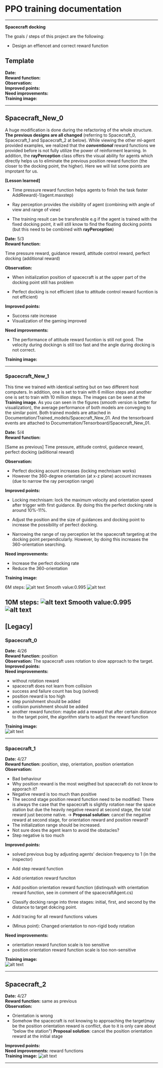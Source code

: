 # **PPO training documentation** 


---

**Spacecraft docking**

The goals / steps of this project are the following:
* Design an effiencet and correct reward function

[spacecraft_0]: ./Tensorboard/Spacecraft_0/spacecraft_0.png 
[spacecraft_1]: ./Tensorboard/Spacecraft_1/spacecraft_1.JPG 
[spacecraft_2]: ./Tensorboard/Spacecraft_2/spacecraft_2.JPG
[spacecraft_New_1_6M]: ./Tensorboard/Spacecraft_New_01/Spacecraft_New_1_6M.JPG
[spacecraft_New_1_6M_smooth]: ./Tensorboard/Spacecraft_New_01/Spacecraft_New_1_6M_smooth.JPG
[spacecraft_New_1_10M]: ./Tensorboard/Spacecraft_New_01/Spacecraft_New_1_10M.JPG
[spacecraft_New_1_10M_smooth]: ./Tensorboard/Spacecraft_New_01/Spacecraft_New_1_10M_smooth.JPG
## Template
**Date:**<br>
**Reward function:**<br>
**Observation:**<br>
**Improved points:**<br> 
**Need improvements:**<br>
**Training image:** <br>


---
## Spacecraft_New_0
A huge modification is done during the refactoring of the whole structure.
**The previous designs are all changed** (referring to Spacecraft_0, Spacecraft_1 and Spacecraft_2 at below). While viewing the other ml-agent provided examples, we realized that the **_conventional_** reward functions we provided before is not fully utilize the power of reinforment learning. In addition, the **rayPerception** class offers the visual ability for agents which directly helps us to eliminate the previous position reward function (the closer to the docking point, the higher). Here we will list some points are improtant for us.

**[Lesson learned]**
* Time pressure reward function helps agents to finish the task faster AddReward(-1/agent.maxstep)

* Ray perception provides the visibility of agent (combining with angle of view and range of view)

* The training result can be transferable e.g if the agent is trained with the fixed docking point, it will still know to find the floating docking points (but this need to be combined with **rayPerception**)


**Date:** 5/3<br>
**Reward function:** 

Time pressure reward, guidance reward, attitude control reward, perfect docking (additional reward)<br>

**Observation:** 
* When initialization position of spacecraft is at the upper part of the docking point still has problem 

* Perfect docking is not efficient (due to attitude control reward fucntion is not efficient)<br>

**Improved points:**
* Success rate increase
* Visualization of the gaming improved <br>
 
**Need improvements:**
* The performance of attitude reward fucntion is still not good. The velocity during dockingn is still too fast and the angle during docking is not correct.<br>

**Training image:** <br>


---
### Spacecraft_New_1

This time we trained with identical setting but on two different host computers.
In addition, one is set to train with 6 million steps and another one is set to train with 10 million steps. The images can be seen at the **Training image**. As you can seen in the figures (smooth version is better for visualization), the average performance of both models are conveging to the similar point. Both trained models are attached in Documentation/Trained_models/Spacecraft_New_01. And the tensorboard events are attached to Documentation/Tensorboard/Spacecraft_New_01.

**Date:** 5/4 <br>
**Reward function:** 

[Same as previous] Time pressure, attitude control, guidance reward, perfect docking (adiitional reward)<br>

**Observation:**
* Perfect docking acount increases (locking mechnisam works)
* However the 360-degree orientation (at x-z plane) account increases (due to narrow the ray perception range)<br>

**Improved points:**
* Locking mechnisam: lock the maximum velocity and orientation speed after trigger with first guidance. By doing this the perfect docking rate is around 10%-11%.

* Adjust the position and the size of guidances and docking point to increase the possibility of perfect docking.<br> 

* Narrowing the range of ray perception let the spacecraft targeting at the docking point perpendicularly. However, by doing this increases the 360-orientation searching. 

**Need improvements:**<br>

* Increase the perfect docking rate
* Reduce the 360-orientation

**Training image:** <br>

6M steps:
![alt text][spacecraft_New_1_6M]
Smooth value:0.995
![alt text][spacecraft_New_1_6M_smooth]


10M steps:
![alt text][spacecraft_New_1_10M]
Smooth value:0.995
![alt text][spacecraft_New_1_10M_smooth]
---
## [Legacy]
### Spacecraft_0


**Date:** 4/26 <br>
**Reward function:** position <br>
**Observation:** The spacecraft uses rotation to slow approach to the target. <br>
**Improved points:**<br> 
**Need improvements:** 
* without rotation reward
* spacecraft does not learn from collision	
* success and failure count has bug	(solved)
* position reward is too high	
* step punishment should be added	
* collision punishment should be added
* another reward function: maybe add a reward that after certain distance to the target point, the algorithm starts to adjust the reward function <br>

**Training image:** <br>
![alt text][spacecraft_0]

---



### Spacecraft_1

**Date:** 4/27 <br>
**Reward function:** position, step, orientation, position orientation <br>
**Observation:**
* Bad behaviour 
* Why position reward is the most weigthed but spacecraft do not know to apporach it?
* Negative reward is too much than positive 
* The second stage position reward function need to be modified: There is always the case that the spacecraft is slightly rotation near the space station but due the heavily negative reward at second stage, the total reward just become native. 
-> **Proposal solution**: cancel the negative reward at second stage, for orientation reward and position reward?
* The initialization range should be increased.
* Not sure does the agent learn to avoid the obstacles?
* Step negative is too much <br>

**Improved points:** <br>

* solved previous bug by adjusting agents' decision frequency to 1 (in the inspector)
* Add step reward function
* Add orientation reward funciton
* Add position orientation reward function (distinqush with orientation reward function, see in comment of the spacecraftAgent.cs)
* Classify docking range into three stages: initial, first, and second by the distance to target dokcing point. 
* Add tracing for all reward functions values

* (Minus point): Changed orientation to non-rigid body rotation <br> 

**Need improvements:**

* orientation reward function scale is too sensitive
* position orientation reward function scale is too non-sensitive <br>

**Training image:** <br>
![alt text][spacecraft_1]

---
## Spacecraft_2

**Date:** 4/27 <br>
**Reward function:** same as previous <br>
**Observation:** 
* Orientation is wrong 
* Somehow the spacecraft is not knowing to approaching the target(may be the position orientation reward is conflict, due to it is only care about "below the station") **Proposal solution**: cancel the position orientation reward at the initial stage<br>

**Improved points:**<br> 
**Need improvements:** reward functions<br>
**Training image:** 
![alt text][spacecraft_2]
<br>

 --- 
